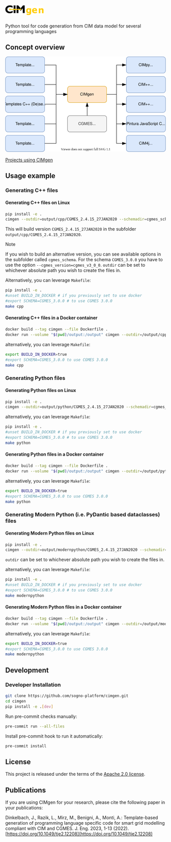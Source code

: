 # <img src="documentation/images/cimgen_logo.png" alt="CIMgen" width=120 />

Python tool for code generation from CIM data model for several programming languages

## Concept overview

![Overview CIMgen](documentation/images/CIMgen.svg)

[Projects using CIMgen](documentation/CIMgenOverview.md)

## Usage example

### Generating C++ files

#### Generating C++ files on Linux

```bash
pip install -e .
cimgen --outdir=output/cpp/CGMES_2.4.15_27JAN2020 --schemadir=cgmes_schema/CGMES_2.4.15_27JAN2020 --langdir=cpp --cgmes_version=cgmes_v2_4_15
```

This will build version `CGMES_2.4.15_27JAN2020` in the subfolder `output/cpp/CGMES_2.4.15_27JAN2020`.

> [!NOTE]
> If you wish to build an alternative version, you can see available options in the subfolder called `cgmes_schema`.
> For the schema `CGMES_3.0.0` you have to use the option
> `--cgmes_version=cgmes_v3_0_0`. `outdir` can be set to whichever absolute path you wish to create the files in.

Alternatively, you can leverage `Makefile`:

```bash
pip install -e .
#unset BUILD_IN_DOCKER # if you previously set to use docker
#export SCHEMA=CGMES_3.0.0 # to use CGMES 3.0.0
make cpp
```

#### Generating C++ files in a Docker container

```bash
docker build --tag cimgen --file Dockerfile .
docker run --volume "$(pwd)/output:/output" cimgen --outdir=/output/cpp/CGMES_2.4.15_27JAN2020 --schemadir=/cimgen/cgmes_schema/CGMES_2.4.15_27JAN2020 --langdir=cpp --cgmes_version=cgmes_v2_4_15
```

alternatively, you can leverage `Makefile`:

```bash
export BUILD_IN_DOCKER=true
#export SCHEMA=CGMES_3.0.0 to use CGMES 3.0.0
make cpp
```

### Generating Python files

#### Generating Python files on Linux

```bash
pip install -e .
cimgen --outdir=output/python/CGMES_2.4.15_27JAN2020 --schemadir=cgmes_schema/CGMES_2.4.15_27JAN2020 --langdir=python --cgmes_version=cgmes_v2_4_15
```

alternatively, you can leverage `Makefile`:

```bash
pip install -e .
#unset BUILD_IN_DOCKER # if you previously set to use docker
#export SCHEMA=CGMES_3.0.0 # to use CGMES 3.0.0
make python
```

#### Generating Python files in a Docker container

```bash
docker build --tag cimgen --file Dockerfile .
docker run --volume "$(pwd)/output:/output" cimgen --outdir=/output/python/CGMES_2.4.15_27JAN2020 --schemadir=/cimgen/cgmes_schema/CGMES_2.4.15_27JAN2020 --langdir=python --cgmes_version=cgmes_v2_4_15
```

alternatively, you can leverage `Makefile`:

```bash
export BUILD_IN_DOCKER=true
#export SCHEMA=CGMES_3.0.0 to use CGMES 3.0.0
make python
```

### Generating Modern Python (i.e. PyDantic based dataclasses) files

#### Generating Modern Python files on Linux

```bash
pip install -e .
cimgen --outdir=output/modernpython/CGMES_2.4.15_27JAN2020 --schemadir=cgmes_schema/CGMES_2.4.15_27JAN2020 --langdir=modernpython --cgmes_version=cgmes_v2_4_15
```

`outdir` can be set to whichever absolute path you wish to create the files in.

alternatively, you can leverage `Makefile`:

```bash
pip install -e .
#unset BUILD_IN_DOCKER # if you previously set to use docker
#export SCHEMA=CGMES_3.0.0 # to use CGMES 3.0.0
make modernpython
```

#### Generating Modern Python files in a Docker container

```bash
docker build --tag cimgen --file Dockerfile .
docker run --volume "$(pwd)/output:/output" cimgen --outdir=/output/modernpython/CGMES_2.4.15_27JAN2020 --schemadir=/cimgen/cgmes_schema/CGMES_2.4.15_27JAN2020 --langdir=modernpython --cgmes_version=cgmes_v2_4_15
```

alternatively, you can leverage `Makefile`:

```bash
export BUILD_IN_DOCKER=true
#export SCHEMA=CGMES_3.0.0 to use CGMES 3.0.0
make modernpython
```

## Development

### Developer Installation

```bash
git clone https://github.com/sogno-platform/cimgen.git
cd cimgen
pip install -e .[dev]
```

Run pre-commit checks manually:

```bash
pre-commit run --all-files
```

Install pre-commit hook to run it automatically:

```bash
pre-commit install
```

## License

This project is released under the terms of the [Apache 2.0 license](./LICENSE).

## Publications

If you are using CIMgen for your research, please cite the following paper in
your publications:

Dinkelbach, J., Razik, L., Mirz, M., Benigni, A., Monti, A.: Template-based
generation of programming language specific code for smart grid modelling
compliant with CIM and CGMES.
J. Eng. 2023, 1-13 (2022). [https://doi.org/10.1049/tje2.12208](https://doi.org/10.1049/tje2.12208)
